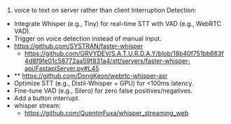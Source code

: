 1. voice to text on server rather than client
Interruption Detection:
- Integrate Whisper (e.g., Tiny) for real-time STT with VAD (e.g., WebRTC VAD).
- Trigger on voice detection instead of manual input.
- https://github.com/SYSTRAN/faster-whisper
  - https://github.com/GRVYDEV/S.A.T.U.R.D.A.Y/blob/18b40f751bb663f4d8f9fe01c58772aa59f831a4/stt/servers/faster-whisper-api/FastapiServer.py#L45
- ** https://github.com/DongKeon/webrtc-whisper-asr
- Optimize STT (e.g., Distil-Whisper + GPU) for <100ms latency.
- Fine-tune VAD (e.g., Silero) for zero false positives/negatives.
- Add a button interrupt.
- whisper stream: 
  - https://github.com/QuentinFuxa/whisper_streaming_web